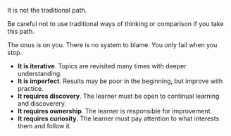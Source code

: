 It is not the traditional path.

Be careful not to use traditional ways of thinking or comparison if you take this path.

The onus is on you. There is no system to blame. You only fail when you stop.

-   **It is iterative**. Topics are revisited many times with deeper understanding.
-   **It is imperfect**. Results may be poor in the beginning, but improve with practice.
-   **It requires discovery**. The learner must be open to continual learning and discoverery.
-   **It requires ownership**. The learner is responsible for improvement.
-   **It requires curiosity**. The learner must pay attention to what interests them and follow it.